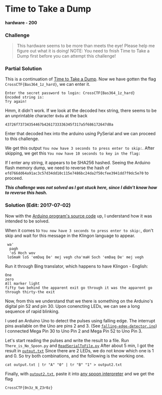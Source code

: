 # Time to Take a Dump
#### hardware - 200


### Challenge
> This hardware seems to be more than meets the eye! Please help me figure out what it is doing!
NOTE: You need to fnish Time to Take a Dump first before you can attempt this challenge!

### Partial Solution
This is a continuation of [Time to Take a Dump](../Solved/Time_to_Take_a_Dump-hardware_200).
Now we have gotten the flag `CrossCTF{Bas364_1z_hard}`, we can enter it. 

	Enter the secret password to login: CrossCTF{Bas364_1z_hard}
	Encoded string is:	
	Try again!

Hmm, it didn't work. If we look at the decoded hex string, there seems to be an unprintable character `0x0a` at the back

	43726f73734354467b4261733336345f317a5f686172647d0a

Enter that decoded hex into the arduino using PySerial and we can proceed to this challenge.

We get this output `You now have 3 seconds to press enter to skip:`. After skipping, we get this  `You now have 10 seconds to key in the flag:`

If I enter any string, it appears to be SHA256 hashed. Seeing the Arduino flash memory dump, we need to reverse the hash of `efd766dd64a91ac3c57d34dd10c115e7486bc24da2f50cfee3941dd7f9dc5e70` to proceed.

***This challenge was not solved as I got stuck here, since I didn't know how to reverse this hash.***

### Solution (Edit: 2017-07-02)
Now with the [Arduino program's source code](https://github.com/wongwaituck/crossctf-2017-finals-public/tree/master/hardware-challenges) up, I understand how it was intended to be solved.

When it comes to `You now have 3 seconds to press enter to skip:`, don't skip and wait for this message in the Klingon language to appear.

	 wa' 
	  pagh 
	  'oS Hoch wov
	 loSmaH loS 'emDaq De' mej vegh cha'maH Soch 'emDaq De' mej vegh

Run it through Bing translator, which happens to have Klingon - English:
	
	One
	zero
	All marker light
	fifty two behind the apparent exit go through it was the apparent go through thirty-the exit

Now, from this we understand that we there is something on the Arduino's digital pin 52 and pin 30. Upon conencting LEDs, we can see a long sequence of rapid blinking.

I used an Arduino Uno to detect the pulses using falling edge. The interrupt pins available on the Uno are pins 2 and 3. (See [`falling-edge-detector.ino`](./solver/falling-edge-detector.ino))
I connected Mega Pin 30 to Uno Pin 2 and Mega Pin 52 to Uno Pin 3.

Let's start reading the pulses and write the result to a file. Run `There_is_No_Spoon.py` and [`ReadSerialToFile.py`](./solver/ReadSerialToFile.py)
After about 5 min, I got the result in [`output.txt`](./solver/output.txt)
Since there are 2 LEDs, we do not know which one is 1 and 0. So try both combinations, and the following is the working one. 
	
	cat output.txt | tr "A" "0" | tr "B" "1" > output2.txt 

Finally, with [`output2.txt`](./solver/output2.txt), paste it into [any spoon interpreter](http://www.dcode.fr/spoon) and we get the flag
	
	CrossCTF{0n3z_N_Z3r0z}